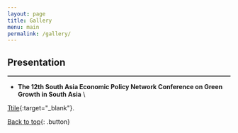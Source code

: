 ```yaml
---
layout: page
title: Gallery
menu: main
permalink: /gallery/
---
```

<a name="top"></a>
## Presentation

<hr style="border:.25px solid grey">


- **The 12th South Asia Economic Policy Network Conference on Green Growth in South Asia** \


 [Ttile](url){:target="_blank"}.


<p> </p>


[Back to top](#top){: .button}

<!--
- **Course Name** \
 [Ttile](url){:target="_blank"}.
-->

